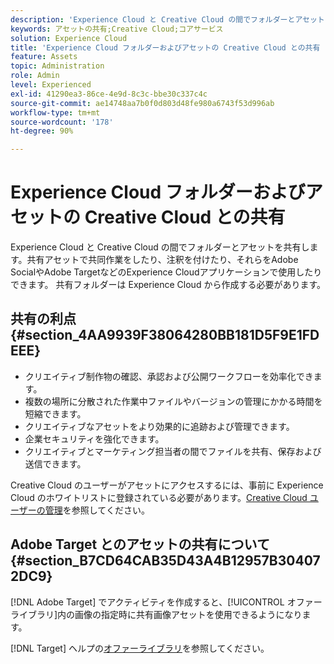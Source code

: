 ```yaml
---
description: 'Experience Cloud と Creative Cloud の間でフォルダーとアセットを共有する方法を説明します。 '
keywords: アセットの共有;Creative Cloud;コアサービス
solution: Experience Cloud
title: 'Experience Cloud フォルダーおよびアセットの Creative Cloud との共有 '
feature: Assets
topic: Administration
role: Admin
level: Experienced
exl-id: 41290ea3-86ce-4e9d-8c3c-bbe30c337c4c
source-git-commit: ae14748aa7b0f0d803d48fe980a6743f53d996ab
workflow-type: tm+mt
source-wordcount: '178'
ht-degree: 90%

---
```


# Experience Cloud フォルダーおよびアセットの Creative Cloud との共有

Experience Cloud と Creative Cloud の間でフォルダーとアセットを共有します。共有アセットで共同作業をしたり、注釈を付けたり、それらをAdobe SocialやAdobe TargetなどのExperience Cloudアプリケーションで使用したりできます。 共有フォルダーは Experience Cloud から作成する必要があります。

## 共有の利点 {#section_4AA9939F38064280BB181D5F9E1FDEEE}

* クリエイティブ制作物の確認、承認および公開ワークフローを効率化できます。
* 複数の場所に分散された作業中ファイルやバージョンの管理にかかる時間を短縮できます。
* クリエイティブなアセットをより効果的に追跡および管理できます。
* 企業セキュリティを強化できます。
* クリエイティブとマーケティング担当者の間でファイルを共有、保存および送信できます。

Creative Cloud のユーザーがアセットにアクセスするには、事前に Experience Cloud のホワイトリストに登録されている必要があります。[Creative Cloud ユーザーの管理](t-admin-add-cc-user.md#task_F36D4F1D49B44F09A54F7371810D2752)を参照してください。

## Adobe Target とのアセットの共有について {#section_B7CD64CAB35D43A4B12957B304072DC9}

[!DNL Adobe Target] でアクティビティを作成すると、[!UICONTROL オファーライブラリ]内の画像の指定時に共有画像アセットを使用できるようになります。

[!DNL Target] ヘルプの[オファーライブラリ](https://experienceleague.adobe.com/docs/target/using/experiences/offers/manage-content.html?lang=ja)を参照してください。
